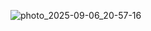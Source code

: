 ![photo_2025-09-06_20-57-16](https://github.com/user-attachments/assets/89a0de93-c0c8-4162-94e1-44e99aebda2c)
